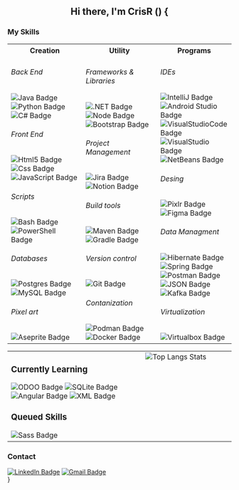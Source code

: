 <div align="center">
  <h2 style="font-weight: bold; ">Hi there, I'm CrisR () {</h2>
</div>
<h3>My Skills</h3>
<div id="badges">
<table border="0">
<tr>
  <th width="33%" valign="top">
    Creation
  </th>
  <th width="33%" valign="top">
    Utility
  </th>
  <th width="33%" valign="top">
    Programs
  </th>
</tr>
 <tr>
    <td>
  <h6>Back End</h6>
<img src="https://img.shields.io/badge/java-%23ED8B00.svg?style=for-the-badge&logo=openjdk&logoColor=white" alt="Java Badge"/>
<img src="https://img.shields.io/badge/python-3776AB.svg?style=for-the-badge&logo=python&logoColor=white" alt="Python Badge"/>
<img src="https://img.shields.io/badge/c%23-%23239120.svg?style=for-the-badge&logo=c&logoColor=white" alt="C# Badge"/>
  <h6>Front End</h6>
<img src="https://img.shields.io/badge/html5-E34F26.svg?style=for-the-badge&logo=html5&logoColor=white" alt="Html5 Badge"/>
<img src="https://img.shields.io/badge/css3-1572B6.svg?style=for-the-badge&logo=css&logoColor=white" alt="Css Badge"/>
<img src="https://img.shields.io/badge/javascript-F7DF1E.svg?style=for-the-badge&logo=javascript&logoColor=white" alt="JavaScript Badge"/>
  <h6>Scripts</h6>
<img src="https://img.shields.io/badge/GNU%20bash-4EAA25.svg?style=for-the-badge&logo=gnubash&logoColor=white" alt="Bash Badge"/>
<img src="https://img.shields.io/badge/power%20shell-5391FE.svg?style=for-the-badge&logo=powershell&logoColor=white" alt="PowerShell Badge"/>
  <h6>Databases</h6>
<img src="https://img.shields.io/badge/PostgreSQL-%23316192.svg?style=for-the-badge&logo=postgresql&logoColor=white" alt="Postgres Badge"/>
<img src="https://img.shields.io/badge/mysql-%2300000f.svg?style=for-the-badge&logo=mysql&logoColor=white" alt="MySQL Badge"/>
  <h6>Pixel art</h6>
<img src="https://img.shields.io/badge/aseprite-%236a5a66.svg?style=for-the-badge&logo=aseprite&logoColor=white" alt="Aseprite Badge"/>
    </td>
    
   <td>
  <h6>Frameworks & Libraries</h6>
<img src="https://img.shields.io/badge/.NET-5C2D91?style=for-the-badge&logo=.net&logoColor=white" alt=".NET Badge"/>
<img src="https://img.shields.io/badge/node.js-5FA04E.svg?style=for-the-badge&logo=nodedotjs&logoColor=white" alt="Node Badge"/>
<img src="https://img.shields.io/badge/bootstrap-7952B3.svg?style=for-the-badge&logo=bootstrap&logoColor=white" alt="Bootstrap Badge"/>
  <h6>Project Management</h6>
<img src="https://img.shields.io/badge/jira%20software-0052CC.svg?style=for-the-badge&logo=jirasoftware&logoColor=white" alt="Jira Badge"/>
<img src="https://img.shields.io/badge/notion-000000.svg?style=for-the-badge&logo=notion&logoColor=white" alt="Notion Badge"/>
   <h6> Build tools</h6>
<img src="https://img.shields.io/badge/Apache%20Maven-C71A36.svg?style=for-the-badge&logo=apache-maven&logoColor=white" alt="Maven Badge"/>
<img src="https://img.shields.io/badge/gradle-02303A.svg?style=for-the-badge&logo=gradle&logoColor=white" alt="Gradle Badge"/>
  <h6> Version control</h6>
<img src="https://img.shields.io/badge/git-F05032.svg?style=for-the-badge&logo=git&logoColor=white" alt="Git Badge"/>
  <h6>Contanization</h6>
<img src="https://img.shields.io/badge/podman-892CA0.svg?style=for-the-badge&logo=podman&logoColor=white" alt="Podman Badge"/>
<img src="https://img.shields.io/badge/docker-2496ED.svg?style=for-the-badge&logo=docker&logoColor=white" alt="Docker Badge"/>
   </td>

  <td>
       <h6>IDEs</h6>
<img src="https://img.shields.io/badge/IntelliJ-grey.svg?style=for-the-badge&logo=intellijidea&logoColor=white" alt="IntelliJ Badge"/>
<img src="https://img.shields.io/badge/Android_Studio-3DDC84.svg?style=for-the-badge&logo=android-studio&logoColor=white" alt="Android Studio Badge"/>
<img src="https://img.shields.io/badge/Visual_Studio_Code-0078D4.svg?style=for-the-badge&logo=visual-studio-code&logoColor=white" alt="VisualStudioCode Badge"/>
<img src="https://img.shields.io/badge/visual%20studio-5C2D91.svg?style=for-the-badge&logo=visual-studio&logoColor=white" alt="VisualStudio Badge"/>
<img src="https://img.shields.io/badge/apache%20netbeans%20IDE-1B6AC6.svg?style=for-the-badge&logo=apachenetbeanside&logoColor=white" alt="NetBeans Badge"/>
    <h6>Desing</h6>
<img src="https://img.shields.io/badge/pixlr-%2347c4eb.svg?style=for-the-badge&logo=pixlr&logoColor=white" alt="Pixlr Badge"/>
<img src="https://img.shields.io/badge/figma-F24E1E.svg?style=for-the-badge&logo=figma&logoColor=white" alt="Figma Badge"/>
    <h6>Data Managment</h6>
<img src="https://img.shields.io/badge/hibernate-59666C.svg?style=for-the-badge&logo=hibernate&logoColor=white" alt="Hibernate Badge"/>
<img src="https://img.shields.io/badge/spring-6DB33F.svg?style=for-the-badge&logo=spring&logoColor=white" alt="Spring Badge"/>
<img src="https://img.shields.io/badge/postman-FF6C37.svg?style=for-the-badge&logo=postman&logoColor=white" alt="Postman Badge"/>
<img src="https://img.shields.io/badge/JSON-000000.svg?style=for-the-badge&logo=json&logoColor=white" alt="JSON Badge"/>
<img src="https://img.shields.io/badge/apachekafka-231F20.svg?style=for-the-badge&logo=apachekafka&logoColor=white" alt="Kafka Badge"/>
    <h6>Virtualization</h6>
<img src="https://img.shields.io/badge/virtualbox-2F61B4.svg?style=for-the-badge&logo=virtualbox&logoColor=white" alt="Virtualbox Badge"/>
  </td>
 </tr>
</table>
</div> 

<table border="0">
<tr>
  <td width="60%" valign="top">
    <h3>Currently Learning</h3>
<div id="badges">
<img src="https://img.shields.io/badge/odoo-714B67.svg?style=for-the-badge&logo=odoo&logoColor=white" alt="ODOO Badge"/>
<img src="https://img.shields.io/badge/sqlite-003B57.svg?style=for-the-badge&logo=sqlite&logoColor=white" alt="SQLite Badge"/>
<img src="https://img.shields.io/badge/angular-0F0F11.svg?style=for-the-badge&logo=angular&logoColor=white" alt="Angular Badge"/>
<img src="https://img.shields.io/badge/xml-005FAD.svg?style=for-the-badge&logo=xml&logoColor=white" alt="XML Badge"/>

</div>
  <h3>Queued Skills</h3>
<div id="badges">
<img src="https://img.shields.io/badge/sass-CC6699.svg?style=for-the-badge&logo=sass&logoColor=white" alt="Sass Badge"/>


</div>
  </td>
   <td width="40%" valign="top">
     <img src="https://github-readme-stats.vercel.app/api/top-langs/?username=CrisRaptor&layout=donut&langs_count=8&theme=transparent" alt="Top Langs Stats"/>
   
   </td>
 </tr>
</table>
</div> 



<h3>Contact</h3>
<a href="https://www.linkedin.com/in/cristian-garc%C3%ADa-chamizo/"><img src="https://img.shields.io/badge/LinkedIn-blue?style=for-the-badge&logo=linkedin&logoColor=white" alt="LinkedIn Badge"/></a>
<a href="mailto:cristiangarcha7@gmail.com"><img src="https://img.shields.io/badge/cristiangarcha7@gmail.com-EA4335?style=for-the-badge&logo=gmail&logoColor=white" alt="Gmail Badge"/></a>
<br>}
